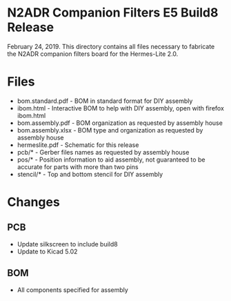 N2ADR Companion Filters E5 Build8 Release
=========================================


February 24, 2019. This directory contains all files necessary to fabricate the N2ADR companion filters board for the Hermes-Lite 2.0.

# Files

 * bom.standard.pdf - BOM in standard format for DIY assembly
 * ibom.html - Interactive BOM to help with DIY assembly, open with firefox ibom.html
 * bom.assembly.pdf - BOM organization as requested by assembly house
 * bom.assembly.xlsx - BOM type and organization as requested by assembly house
 * hermeslite.pdf - Schematic for this release
 * pcb/* - Gerber files names as requested by assembly house
 * pos/* - Position information to aid assembly, not guaranteed to be accurate for parts with more than two pins
 * stencil/* - Top and bottom stencil for DIY assembly

# Changes

## PCB

 * Update silkscreen to include build8
 * Update to Kicad 5.02

## BOM

 * All components specified for assembly
 
